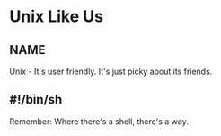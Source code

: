 # Unix Like Us

## NAME

Unix - It's user friendly.  It's just picky about its friends.

## #!/bin/sh

Remember: Where there's a shell, there's a way.
